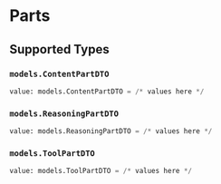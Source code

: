 # Parts


## Supported Types

### `models.ContentPartDTO`

```python
value: models.ContentPartDTO = /* values here */
```

### `models.ReasoningPartDTO`

```python
value: models.ReasoningPartDTO = /* values here */
```

### `models.ToolPartDTO`

```python
value: models.ToolPartDTO = /* values here */
```

